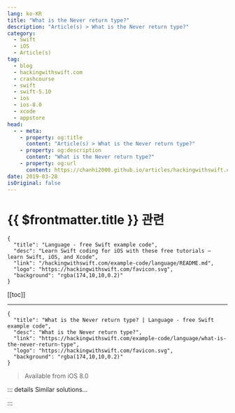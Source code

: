 ```yaml
---
lang: ko-KR
title: "What is the Never return type?"
description: "Article(s) > What is the Never return type?"
category:
  - Swift
  - iOS
  - Article(s)
tag: 
  - blog
  - hackingwithswift.com
  - crashcourse
  - swift
  - swift-5.10
  - ios
  - ios-8.0
  - xcode
  - appstore
head:
  - - meta:
    - property: og:title
      content: "Article(s) > What is the Never return type?"
    - property: og:description
      content: "What is the Never return type?"
    - property: og:url
      content: https://chanhi2000.github.io/articles/hackingwithswift.com/example-code/language/what-is-the-never-return-type.html
date: 2019-03-28
isOriginal: false
---
```


# {{ $frontmatter.title }} 관련

```component VPCard
{
  "title": "Language - free Swift example code",
  "desc": "Learn Swift coding for iOS with these free tutorials – learn Swift, iOS, and Xcode",
  "link": "/hackingwithswift.com/example-code/language/README.md",
  "logo": "https://hackingwithswift.com/favicon.svg",
  "background": "rgba(174,10,10,0.2)"
}
```

[[toc]]

---

```component VPCard
{
  "title": "What is the Never return type? | Language - free Swift example code",
  "desc": "What is the Never return type?",
  "link": "https://hackingwithswift.com/example-code/language/what-is-the-never-return-type",
  "logo": "https://hackingwithswift.com/favicon.svg",
  "background": "rgba(174,10,10,0.2)"
}
```

> Available from iOS 8.0

<!-- TODO: 작성 -->

<!-- 
The `Never` return type is a special one in Swift, and tells the compiler that execution will never return when this function is called. It’s used by Swift’s `fatalError()` and `preconditionFailure()` functions, both of which cause your app to crash if they are called.

The `Never` return type is useful because it lets Swift waive other requirements. For example, if you’re in a function that must return a value, calling a `Never` function means you don’t need to return anything – Swift knows you can’t return a value any more.

-->

::: details Similar solutions…

<!--
/quick-start/swiftui/how-to-fix-function-declares-an-opaque-return-type-but-has-no-return-statements-in-its-body-from-which-to-infer-an-underlying-ty">How to fix “Function declares an opaque return type, but has no return statements in its body from which to infer an underlying type” 
/quick-start/swiftui/how-to-fix-property-declares-an-opaque-return-type-but-has-no-initializer-expression-from-which-to-infer-an-underlying-type">How to fix “Property declares an opaque return type, but has no initializer expression from which to infer an underlying type” 
/quick-start/swiftui/how-to-return-different-view-types">How to return different view types 
/example-code/language/how-to-ignore-return-values-using-discardableresult">How to ignore return values using @discardableResult 
/example-code/uikit/how-to-move-to-the-next-uitextfield-when-the-user-presses-return">How to move to the next UITextField when the user presses return</a>
-->

:::

